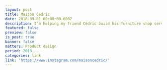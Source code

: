```yaml
---
layout: post
title: Maison Cédric
date: 2018-09-01 00:00:00.000Z
description: I'm helping my friend Cédric build his furniture shop service and brand identity.
featured: false
preview: false
is_post: true
banner: false
matters: Product design
period: 2018
categories: link
link: 'https://www.instagram.com/maisoncedric/'
---
```


